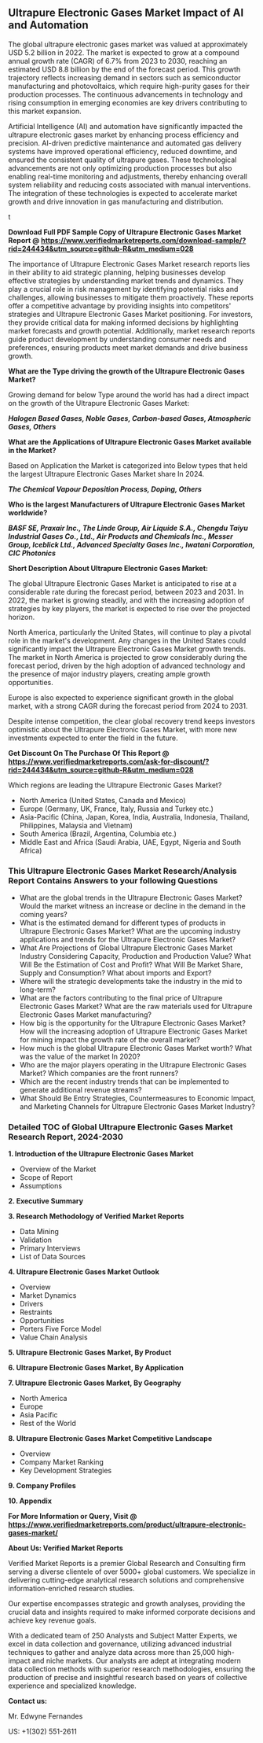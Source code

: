 <h2>Ultrapure Electronic Gases Market Impact of AI and Automation</h2><p>The global ultrapure electronic gases market was valued at approximately USD 5.2 billion in 2022. The market is expected to grow at a compound annual growth rate (CAGR) of 6.7% from 2023 to 2030, reaching an estimated USD 8.8 billion by the end of the forecast period. This growth trajectory reflects increasing demand in sectors such as semiconductor manufacturing and photovoltaics, which require high-purity gases for their production processes. The continuous advancements in technology and rising consumption in emerging economies are key drivers contributing to this market expansion.</p><p>Artificial Intelligence (AI) and automation have significantly impacted the ultrapure electronic gases market by enhancing process efficiency and precision. AI-driven predictive maintenance and automated gas delivery systems have improved operational efficiency, reduced downtime, and ensured the consistent quality of ultrapure gases. These technological advancements are not only optimizing production processes but also enabling real-time monitoring and adjustments, thereby enhancing overall system reliability and reducing costs associated with manual interventions. The integration of these technologies is expected to accelerate market growth and drive innovation in gas manufacturing and distribution.</p>t</p><p id="" class=""><strong>Download Full PDF Sample Copy of Ultrapure Electronic Gases Market Report @ <a href="https://www.verifiedmarketreports.com/download-sample/?rid=244434&utm_source=github-R&utm_medium=028" target="_blank">https://www.verifiedmarketreports.com/download-sample/?rid=244434&utm_source=github-R&utm_medium=028</a></strong></p><p>The importance of&nbsp;Ultrapure Electronic Gases Market research reports lies in their ability to aid strategic planning, helping businesses develop effective strategies by understanding market trends and dynamics. They play a crucial role in risk management by identifying potential risks and challenges, allowing businesses to mitigate them proactively. These reports offer a competitive advantage by providing insights into competitors' strategies and Ultrapure Electronic Gases Market positioning. For investors, they provide critical data for making informed decisions by highlighting market forecasts and growth potential. Additionally, market research reports guide product development by understanding consumer needs and preferences, ensuring products meet market demands and drive business growth.</p><p><strong>What are the&nbsp;Type driving the growth of the Ultrapure Electronic Gases Market?</strong></p><p id="" class="">Growing demand for below Type around the world has had a direct impact on the growth of the Ultrapure Electronic Gases Market:</p><em><strong>Halogen Based Gases, Noble Gases, Carbon-based Gases, Atmospheric Gases, Others</strong></em></p><strong>What are the&nbsp;Applications&nbsp;of Ultrapure Electronic Gases Market available in the Market?</strong></p><p id="" class="">Based on Application the Market is categorized into Below types that held the largest Ultrapure Electronic Gases Market share In 2024.</p><em><strong>The Chemical Vapour Deposition Process, Doping, Others</strong></em></p><strong>Who is the largest Manufacturers of Ultrapure Electronic Gases Market worldwide?</strong></p><p><em><strong>BASF SE, Praxair Inc., The Linde Group, Air Liquide S.A., Chengdu Taiyu Industrial Gases Co., Ltd., Air Products and Chemicals Inc., Messer Group, Iceblick Ltd., Advanced Specialty Gases Inc., Iwatani Corporation, CIC Photonics</strong></em></p><p id="" class=""><strong>Short Description About Ultrapure Electronic Gases Market:</strong></p><p>The global Ultrapure Electronic Gases Market is anticipated to rise at a considerable rate during the forecast period, between 2023 and 2031. In 2022, the market is growing steadily, and with the increasing adoption of strategies by key players, the market is expected to rise over the projected horizon.</p><p>North America, particularly the United States, will continue to play a pivotal role in the market's development. Any changes in the United States could significantly impact the Ultrapure Electronic Gases Market growth trends. The market in North America is projected to grow considerably during the forecast period, driven by the high adoption of advanced technology and the presence of major industry players, creating ample growth opportunities.</p><p>Europe is also expected to experience significant growth in the global market, with a strong CAGR during the forecast period from 2024 to 2031.</p><p>Despite intense competition, the clear global recovery trend keeps investors optimistic about the Ultrapure Electronic Gases Market, with more new investments expected to enter the field in the future.</p><p id="" class=""><strong>Get Discount On The Purchase Of This Report @ <a href="https://www.verifiedmarketreports.com/ask-for-discount/?rid=244434&utm_source=github-R&utm_medium=028" target="_blank">https://www.verifiedmarketreports.com/ask-for-discount/?rid=244434&utm_source=github-R&utm_medium=028</a></strong></p>Which regions are leading the Ultrapure Electronic Gases Market?</p><ul><li>North America (United States, Canada and Mexico)</li><li>Europe (Germany, UK, France, Italy, Russia and Turkey etc.)</li><li>Asia-Pacific (China, Japan, Korea, India, Australia, Indonesia, Thailand, Philippines, Malaysia and Vietnam)</li><li>South America (Brazil, Argentina, Columbia etc.)</li><li>Middle East and Africa (Saudi Arabia, UAE, Egypt, Nigeria and South Africa)</li></ul><h3 id="" class="">This Ultrapure Electronic Gases Market Research/Analysis Report Contains Answers to your following Questions</h3><ul><li>What are the global trends in the Ultrapure Electronic Gases Market? Would the market witness an increase or decline in the demand in the coming years?</li><li>What is the estimated demand for different types of products in Ultrapure Electronic Gases Market? What are the upcoming industry applications and trends for the Ultrapure Electronic Gases Market?</li><li>What Are Projections of Global Ultrapure Electronic Gases Market Industry Considering Capacity, Production and Production Value? What Will Be the Estimation of Cost and Profit? What Will Be Market Share, Supply and Consumption? What about imports and Export?</li><li>Where will the strategic developments take the industry in the mid to long-term?</li><li>What are the factors contributing to the final price of Ultrapure Electronic Gases Market? What are the raw materials used for Ultrapure Electronic Gases Market manufacturing?</li><li>How big is the opportunity for the Ultrapure Electronic Gases Market? How will the increasing adoption of Ultrapure Electronic Gases Market for mining impact the growth rate of the overall market?</li><li>How much is the global Ultrapure Electronic Gases Market worth? What was the value of the market In 2020?</li><li>Who are the major players operating in the Ultrapure Electronic Gases Market? Which companies are the front runners?</li><li>Which are the recent industry trends that can be implemented to generate additional revenue streams?</li><li>What Should Be Entry Strategies, Countermeasures to Economic Impact, and Marketing Channels for Ultrapure Electronic Gases Market Industry?</li></ul><h3 id="" class="">Detailed TOC of Global Ultrapure Electronic Gases Market Research Report, 2024-2030</h3><p id="" class=""><strong>1. Introduction of the Ultrapure Electronic Gases Market</strong></p><ul><li>Overview of the Market</li><li>Scope of Report</li><li>Assumptions</li></ul><p id="" class=""><strong>2. Executive Summary</strong></p><p id="" class=""><strong>3. Research Methodology of Verified Market Reports</strong></p><ul><li>Data Mining</li><li>Validation</li><li>Primary Interviews</li><li>List of Data Sources</li></ul><p id="" class=""><strong>4. Ultrapure Electronic Gases Market Outlook</strong></p><ul><li>Overview</li><li>Market Dynamics</li><li>Drivers</li><li>Restraints</li><li>Opportunities</li><li>Porters Five Force Model</li><li>Value Chain Analysis</li></ul><p id="" class=""><strong>5. Ultrapure Electronic Gases Market, By Product</strong></p><p id="" class=""><strong>6. Ultrapure Electronic Gases Market, By Application</strong></p><p id="" class=""><strong>7. Ultrapure Electronic Gases Market, By Geography</strong></p><ul><li>North America</li><li>Europe</li><li>Asia Pacific</li><li>Rest of the World</li></ul><p id="" class=""><strong>8. Ultrapure Electronic Gases Market Competitive Landscape</strong></p><ul><li>Overview</li><li>Company Market Ranking</li><li>Key Development Strategies</li></ul><p id="" class=""><strong>9. Company Profiles</strong></p><p id="" class=""><strong>10. Appendix</strong></p><p id="" class=""><strong>For More Information or Query, Visit @ <a href="https://www.verifiedmarketreports.com/product/ultrapure-electronic-gases-market/" target="_blank">https://www.verifiedmarketreports.com/product/ultrapure-electronic-gases-market/</a></strong></p><p id="" class=""><strong>About Us: Verified Market Reports</strong></p><p id="" class="">Verified Market Reports is a premier Global Research and Consulting firm serving a diverse clientele of over 5000+ global customers. We specialize in delivering cutting-edge analytical research solutions and comprehensive information-enriched research studies.</p><p id="" class="">Our expertise encompasses strategic and growth analyses, providing the crucial data and insights required to make informed corporate decisions and achieve key revenue goals.</p><p id="" class="">With a dedicated team of 250 Analysts and Subject Matter Experts, we excel in data collection and governance, utilizing advanced industrial techniques to gather and analyze data across more than 25,000 high-impact and niche markets. Our analysts are adept at integrating modern data collection methods with superior research methodologies, ensuring the production of precise and insightful research based on years of collective experience and specialized knowledge.</p><p id="" class=""><strong>Contact us:</strong></p><p id="" class="">Mr. Edwyne Fernandes</p><p id="" class="">US: +1(302) 551-2611</p>